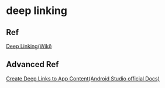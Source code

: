 # deep linking
## Ref
[Deep Linking(Wiki)](https://en.wikipedia.org/wiki/Deep_linking)

## Advanced Ref
[Create Deep Links to App Content(Android Studio official Docs)](https://developer.android.com/training/app-links/deep-linking)
